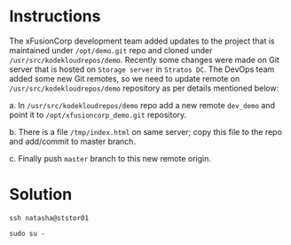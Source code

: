 # Instructions

The xFusionCorp development team added updates to the project that is maintained under `/opt/demo.git` repo and cloned under `/usr/src/kodekloudrepos/demo`. Recently some changes were made on Git server that is hosted on `Storage server` in `Stratos DC`. The DevOps team added some new Git remotes, so we need to update remote on `/usr/src/kodekloudrepos/demo` repository as per details mentioned below:

a.  In `/usr/src/kodekloudrepos/demo` repo add a new remote `dev_demo`  and point it to `/opt/xfusioncorp_demo.git` repository.

b. There is a file `/tmp/index.html` on same server; copy this file to the repo and add/commit to master branch.

c. Finally push `master` branch to this new remote origin.

# Solution

`ssh natasha@ststor01`

`sudo su -`
